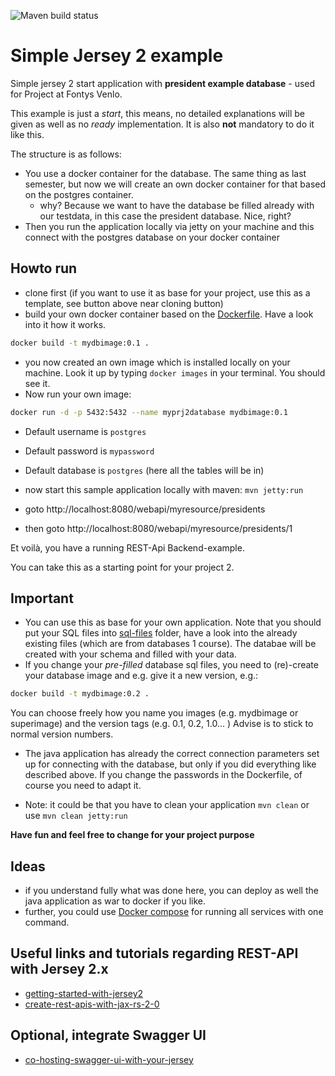 ![Maven build status](https://github.com/FontysVenlo/jersey2-example/workflows/Java%20CI%20with%20Maven/badge.svg?branch=master)

# Simple Jersey 2 example
Simple jersey 2 start application with **president example database** - used for Project at Fontys Venlo.

This example is just a *start*, this means, no detailed explanations will be given as well as no *ready* implementation. It is also **not** mandatory to do it like this.

The structure is as follows: 

- You use a docker container for the database. The same thing as last semester, but now we will create an own docker container for that based on the postgres container. 
    - why? Because we want to have the database be filled already with our testdata, in this case the president database. Nice, right?
- Then you run the application locally via jetty on your machine and this connect with the postgres database on your docker container

## Howto run

- clone first (if you want to use it as base for your project, use this as a template, see button above near cloning button)
- build your own docker container based on the [Dockerfile](Dockerfile). Have a look into it how it works. 

```bash
docker build -t mydbimage:0.1 .
```
- you now created an own image which is installed locally on your machine. Look it up by typing ```docker images``` in your terminal. You should see it. 
- Now run your own image:
```bash
docker run -d -p 5432:5432 --name myprj2database mydbimage:0.1
```
- Default username is `postgres`
- Default password is `mypassword`
- Default database is `postgres` (here all the tables will be in)

- now start this sample application locally with maven: ```mvn jetty:run```
- goto http://localhost:8080/webapi/myresource/presidents
- then goto http://localhost:8080/webapi/myresource/presidents/1

Et voilà, you have a running REST-Api Backend-example. 

You can take this as a starting point for your project 2. 


## Important

- You can use this as base for your own application. Note that you should put your SQL files into [sql-files](sql-files) folder, have a look into the already existing files (which are from databases 1 course). The databae will be created with your schema and filled with your data. 
- If you change your *pre-filled* database sql files, you need to (re)-create your database image and e.g. give it a new version, e.g.: 
```bash
docker build -t mydbimage:0.2 .
```

You can choose freely how you name you images (e.g. mydbimage or superimage) and the version tags (e.g. 0.1, 0.2, 1.0... )
Advise is to stick to normal version numbers.

- The java application has already the correct connection parameters set up for connecting with the database, but only if you did everything like described above. If you change the passwords in the Dockerfile, of course you need to adapt it. 

- Note: it could be that you have to clean your application `mvn clean` or use ```mvn clean jetty:run```

**Have fun and feel free to change for your project purpose**

## Ideas

- if you understand fully what was done here, you can deploy as well the java application as war to docker if you like. 
- further, you could use [Docker compose](https://docs.docker.com/compose/) for running all services with one command.

## Useful links and tutorials regarding REST-API with Jersey 2.x

- [getting-started-with-jersey2](https://psamsotha.github.io/jersey/2015/10/10/getting-started-with-jersey2.html)
- [create-rest-apis-with-jax-rs-2-0](https://restfulapi.net/create-rest-apis-with-jax-rs-2-0/)

## Optional, integrate Swagger UI
- [co-hosting-swagger-ui-with-your-jersey](https://medium.com/shark-bytes/co-hosting-swagger-ui-with-your-jersey-rest-api-using-maven-dependencies-44d88ae85bf8)
